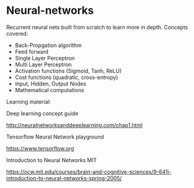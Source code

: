 # Neural-networks
Recurrent neural nets built from scratch to learn more in depth.
Concepts covered:
- Back-Propgation algorithm
- Feed forward
- Single Layer Perceptron
- Multi Layer Perceptron
- Activation functions (Sigmoid, Tanh, ReLU)
- Cost functions (quadratic, cross-entropy)
- Input, Hidden, Output Nodes
- Mathematical computations

Learning material:

Deep learning concept guide

http://neuralnetworksanddeeplearning.com/chap1.html

Tensorflow Neural Network playground

https://www.tensorflow.org

Introduction to Neural Networks MIT

https://ocw.mit.edu/courses/brain-and-cognitive-sciences/9-641j-introduction-to-neural-networks-spring-2005/

